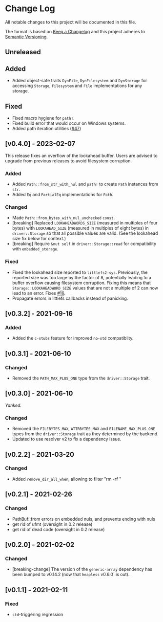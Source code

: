 # Change Log

All notable changes to this project will be documented in this file.

The format is based on [Keep a Changelog](http://keepachangelog.com/)
and this project adheres to [Semantic Versioning](http://semver.org/).

## Unreleased

## Added
- Added object-safe traits `DynFile`, `DynFilesystem` and `DynStorage` for
  accessing `Storage`, `Filesystem` and `File` implementations for any storage.

## Fixed

- Fixed macro hygiene for `path!`.
- Fixed build error that would occur on Windows systems.
- Added path iteration utilities ([#47][])

[#47]: https://github.com/trussed-dev/littlefs2/pull/47

## [v0.4.0] - 2023-02-07

This release fixes an overflow of the lookahead buffer.  Users are advised to
upgrade from previous releases to avoid filesystem corruption.

### Added
- Added `Path::from_str_with_nul` and `path!` to create `Path` instances from
  `str`.
- Added `Eq` and `PartialEq` implementations for `Path`.

### Changed
- Made `Path::from_bytes_with_nul_unchecked` `const`.
- [breaking] Replaced `LOOKAHEADWORDS_SIZE` (measured in multiples of four
  bytes) with `LOOKAHEAD_SIZE` (measured in multiples of eight bytes) in
  `driver::Storage` so that all possible values are valid.  (See the lookahead
  size fix below for context.)
- [breaking] Require `&mut self` in `driver::Storage::read` for compatibility
  with `embedded_storage`.

### Fixed
- Fixed the lookahead size reported to `littlefs2-sys`.  Previously, the
  reported size was too large by the factor of 8, potentially leading to a
  buffer overflow causing filesystem corruption.  Fixing this means that
  `Storage::LOOKAHEADWORD_SIZE` values that are not a multiple of 2 can now
  lead to an error.  Fixes [#16].
- Propagate errors in littlefs callbacks instead of panicking.

[#16]: https://github.com/trussed-dev/littlefs2/issues/16

## [v0.3.2] - 2021-09-16

### Added
- Added the `c-stubs` feature for improved `no-std` compatiblity.

## [v0.3.1] - 2021-06-10

### Changed
- Removed the `PATH_MAX_PLUS_ONE` type from the `driver::Storage` trait.

## [v0.3.0] - 2021-06-10

*Yanked.*

### Changed
- Removed the `FILEBYTES_MAX`, `ATTRBYTES_MAX` and `FILENAME_MAX_PLUS_ONE`
  types from the `driver::Storage` trait as they determined by the backend.
- Updated to use resolver v2 to fix a dependency issue.

## [v0.2.2] - 2021-03-20

### Changed
- Added `remove_dir_all_when`, allowing to filter "rm -rf <path>"

## [v0.2.1] - 2021-02-26

### Changed
- PathBuf::from errors on embedded nuls, and prevents ending
  with nuls
- get rid of ufmt (oversight in 0.2 release)
- get rid of dead code (oversight in 0.2 release)

## [v0.2.0] - 2021-02-02

### Changed

- [breaking-change] The version of the `generic-array` dependency has been
  bumped to v0.14.2 (now that `heapless` v0.6.0` is out).

## [v0.1.1] - 2021-02-11

### Fixed

- `std`-triggering regression

[Unreleased]: https://github.com/trussed-dev/littlefs2/compare/0.4.0...HEAD
[0.4.0]: https://github.com/trussed-dev/littlefs2/releases/tag/0.4.0
[0.3.2]: https://github.com/trussed-dev/littlefs2/releases/tag/0.3.2
[0.3.1]: https://github.com/trussed-dev/littlefs2/releases/tag/0.3.1
[0.3.0]: https://github.com/trussed-dev/littlefs2/releases/tag/0.3.0
[0.2.2]: https://github.com/trussed-dev/littlefs2/releases/tag/0.2.2
[0.2.1]: https://github.com/trussed-dev/littlefs2/releases/tag/0.2.1
[0.2.0]: https://github.com/trussed-dev/littlefs2/releases/tag/0.2.0
[0.1.1]: https://github.com/trussed-dev/littlefs2/releases/tag/0.1.0
